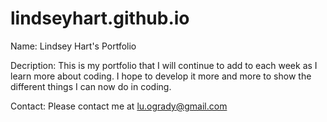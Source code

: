 # lindseyhart.github.io
Name: Lindsey Hart's Portfolio

Decription: This is my portfolio that I will continue to add to each week as I learn more about coding. I hope to develop it more and more to show the different things I can now do in coding.

Contact: Please contact me at lu.ogrady@gmail.com

